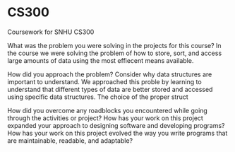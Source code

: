# CS300
Coursework for SNHU CS300

What was the problem you were solving in the projects for this course?
    In the course we were solving the problem of how to store, sort, and access large amounts of data using the most effiecent means available. 

How did you approach the problem? Consider why data structures are important to understand.
  We approached this proble by learning to understand that different types of data are better stored and accessed using specific data structures. 
  The choice of the proper struct 

How did you overcome any roadblocks you encountered while going through the activities or project?
How has your work on this project expanded your approach to designing software and developing programs?
How has your work on this project evolved the way you write programs that are maintainable, readable, and adaptable?
